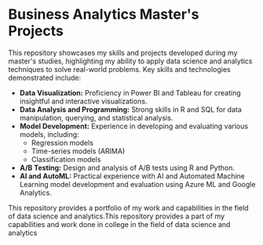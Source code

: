 # Business Analytics Master's Projects

This repository showcases my skills and projects developed during my master's studies, highlighting my ability to apply data science and analytics techniques to solve real-world problems. Key skills and technologies demonstrated include:

* **Data Visualization:** Proficiency in Power BI and Tableau for creating insightful and interactive visualizations.
* **Data Analysis and Programming:** Strong skills in R and SQL for data manipulation, querying, and statistical analysis.
* **Model Development:** Experience in developing and evaluating various models, including:
    * Regression models
    * Time-series models (ARIMA)
    * Classification models
* **A/B Testing:** Design and analysis of A/B tests using R and Python.
* **AI and AutoML:** Practical experience with AI and Automated Machine Learning model development and evaluation using Azure ML and Google Analytics.

This repository provides a portfolio of my work and capabilities in the field of data science and analytics.This repository provides a part of my capabilities and work done in college in the field of data science and analytics
